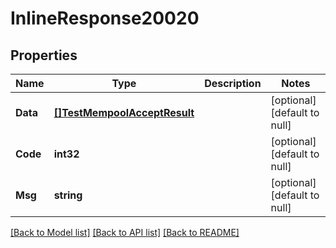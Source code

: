# InlineResponse20020

## Properties
Name | Type | Description | Notes
------------ | ------------- | ------------- | -------------
**Data** | [**[]TestMempoolAcceptResult**](TestMempoolAcceptResult.md) |  | [optional] [default to null]
**Code** | **int32** |  | [optional] [default to null]
**Msg** | **string** |  | [optional] [default to null]

[[Back to Model list]](../README.md#documentation-for-models) [[Back to API list]](../README.md#documentation-for-api-endpoints) [[Back to README]](../README.md)

